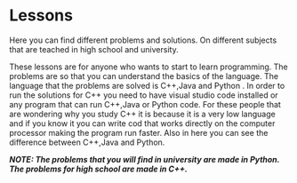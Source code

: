 # Lessons
Here you can find different problems and solutions. On different subjects that are teached in high school and university.


These lessons are for anyone who wants to start to learn programming. The problems are so that you can understand the basics of the language. The language that the problems are solved is C++,Java and Python . In order to run the solutions for C++ you need to have visual studio code installed or any program that can run C++,Java or Python code. For these people that are wondering why you study C++ it is because it is a very low language and if you know it you can write cod that works directly on the computer processor making the program run faster. 
Also in here you can see the difference between C++,Java and Python.

***NOTE: The problems that you will find in university are made in Python. The problems for high school are made in C++.***
